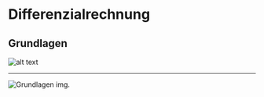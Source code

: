# Differenzialrechnung

## Grundlagen

![alt text](/images/diffGrundlagen.png)

---

![Grundlagen img.](/images/diffRegeln.png)
